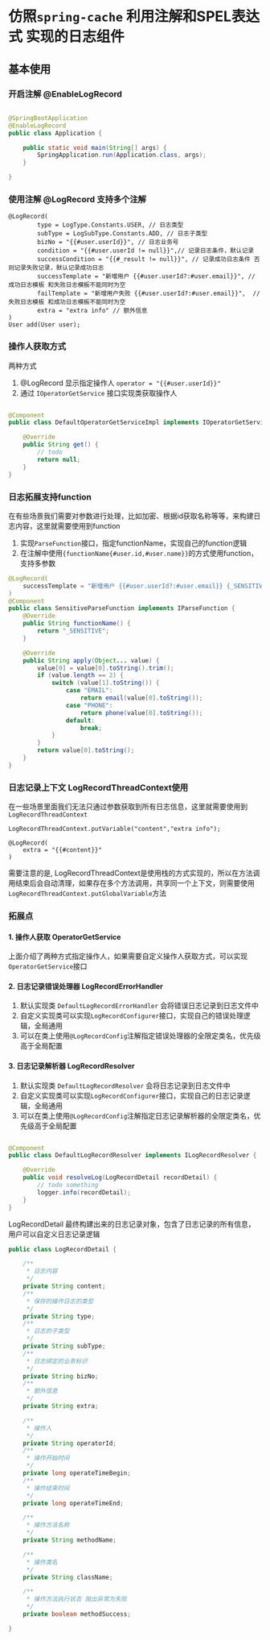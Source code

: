 # 仿照`spring-cache` 利用注解和SPEL表达式 实现的日志组件

## 基本使用

### 开启注解 @EnableLogRecord

```java

@SpringBootApplication
@EnableLogRecord
public class Application {

    public static void main(String[] args) {
        SpringApplication.run(Application.class, args);
    }

}
```

###   

### 使用注解 @LogRecord 支持多个注解

```
@LogRecord(
        type = LogType.Constants.USER, // 日志类型
        subType = LogSubType.Constants.ADD, // 日志子类型 
        bizNo = "{{#user.userId}}", // 日志业务号
        condition = "{{#user.userId != null}}",// 记录日志条件，默认记录
        successCondition = "{{#_result != null}}", // 记录成功日志条件 否则记录失败记录，默认记录成功日志
        successTemplate = "新增用户 {{#user.userId?:#user.email}}", // 成功日志模板 和失败日志模板不能同时为空
        failTemplate = "新增用户失败 {{#user.userId?:#user.email}}",  // 失败日志模板 和成功日志模板不能同时为空
        extra = "extra info" // 额外信息
)
User add(User user);
```

### 操作人获取方式

两种方式

1. @LogRecord 显示指定操作人 `operator = "{{#user.userId}}"`
2. 通过 `IOperatorGetService` 接口实现类获取操作人

```java

@Component
public class DefaultOperatorGetServiceImpl implements IOperatorGetService {

    @Override
    public String get() {
        // todo
        return null;
    }
}
```

### 日志拓展支持function

在有些场景我们需要对参数进行处理，比如加密、根据id获取名称等等，来构建日志内容，这里就需要使用到function

1. 实现`ParseFunction`接口，指定functionName，实现自己的function逻辑
2. 在注解中使用`{functionName{#user.id,#user.name}}`的方式使用function，支持多参数

```java
@LogRecord(
    successTemplate = "新增用户 {{#user.userId?:#user.email}} {_SENSITIVE{#user.email,'EMAIL'}}"
)
@Component
public class SensitiveParseFunction implements IParseFunction {
    @Override
    public String functionName() {
        return "_SENSITIVE";
    }

    @Override
    public String apply(Object... value) {
        value[0] = value[0].toString().trim();
        if (value.length == 2) {
            switch (value[1].toString()) {
                case "EMAIL":
                    return email(value[0].toString());
                case "PHONE":
                    return phone(value[0].toString());
                default:
                    break;
            }
        }
        return value[0].toString();
    }
}
```

### 日志记录上下文 LogRecordThreadContext使用

在一些场景里面我们无法只通过参数获取到所有日志信息，这里就需要使用到`LogRecordThreadContext`

```
LogRecordThreadContext.putVariable("content","extra info");

@LogRecord(
    extra = "{{#content}}"
)
```

需要注意的是,
LogRecordThreadContext是使用栈的方式实现的，所以在方法调用结束后会自动清理，如果存在多个方法调用，共享同一个上下文，则需要使用`LogRecordThreadContext.putGlobalVariable`方法

### 拓展点

#### 1. 操作人获取 OperatorGetService

上面介绍了两种方式指定操作人，如果需要自定义操作人获取方式，可以实现`OperatorGetService`接口

#### 2. 日志记录错误处理器 LogRecordErrorHandler

1. 默认实现类 `DefaultLogRecordErrorHandler` 会将错误日志记录到日志文件中
2. 自定义实现类可以实现`LogRecordConfigurer`接口，实现自己的错误处理逻辑，全局通用
3. 可以在类上使用`@LogRecordConfig`注解指定错误处理器的全限定类名，优先级高于全局配置

#### 3. 日志记录解析器 LogRecordResolver

1. 默认实现类 `DefaultLogRecordResolver` 会将日志记录到日志文件中
2. 自定义实现类可以实现`LogRecordConfigurer`接口，实现自己的日志记录逻辑，全局通用
3. 可以在类上使用`@LogRecordConfig`注解指定日志记录解析器的全限定类名，优先级高于全局配置

```java

@Component
public class DefaultLogRecordResolver implements ILogRecordResolver {

    @Override
    public void resolveLog(LogRecordDetail recordDetail) {
        // todo something
        logger.info(recordDetail);
    }
}
```

LogRecordDetail 最终构建出来的日志记录对象，包含了日志记录的所有信息，用户可以自定义日志记录逻辑

```java
public class LogRecordDetail {

    /**
     * 日志内容
     */
    private String content;
    /**
     * 保存的操作日志的类型
     */
    private String type;
    /**
     * 日志的子类型
     */
    private String subType;
    /**
     * 日志绑定的业务标识
     */
    private String bizNo;
    /**
     * 额外信息
     */
    private String extra;

    /**
     * 操作人
     */
    private String operatorId;
    /**
     * 操作开始时间
     */
    private long operateTimeBegin;
    /**
     * 操作结束时间
     */
    private long operateTimeEnd;

    /**
     * 操作方法名称
     */
    private String methodName;

    /**
     * 操作类名
     */
    private String className;

    /**
     * 操作方法执行状态 抛出异常为失败
     */
    private boolean methodSuccess;

}
```